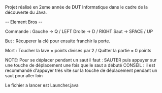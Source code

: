 Projet réalisé en 2eme année de DUT Informatique dans le cadre de la découverte du Java.



-- Element Bros --

Commande :
Gauche -> Q / LEFT
Droite -> D / RIGHT
Saut -> SPACE / UP

But : Récuperer la clé pour ensuite franchir la porte.

Mort : Toucher la lave = points divisés par 2 / Quitter la partie = 0 points

NOTE: Pour se déplacer pendant un saut il faut : SAUTER puis appuyer sur une touche de déplacement une fois que le saut a débuté
CONSEIL : il est recommandé d'appuyer très vite sur la touche de déplacement pendant un saut pour aller loin

Le fichier a lancer est Launcher.java
